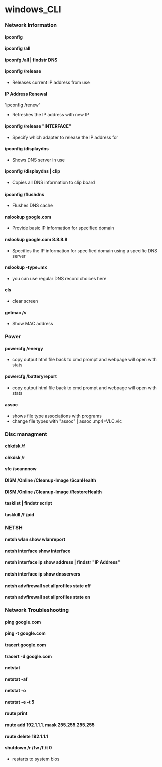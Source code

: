 # windows_CLI
### Network Information
#### ipconfig
#### ipconfig /all
#### ipconfg /all | findstr DNS
#### ipconfig /release
- Releases current IP address from use
#### IP Address Renewal
'ipconfig /renew'
- Refreshes the IP address with new IP
#### ipconfig /release "INTERFACE"
- Specify which adapter to release the IP address for
#### ipconfig /displaydns
- Shows DNS server in use
#### ipconfig /displaydns | clip
- Copies all DNS information to clip board
#### ipconfig /flushdns
- Flushes DNS cache 
#### nslookup google.com
- Provide basic IP information for specified domain
#### nslookup google.com 8.8.8.8
- Specifies the IP information for specified domain using a specific DNS server
#### nslookup -type=mx 
- you can use regular DNS record choices here
#### cls 
- clear screen 
#### getmac /v 
- Show MAC address
### Power
#### powercfg /energy
- copy output html file back to cmd prompt and webpage will open with stats
#### powercfg /batteryreport
- copy output html file back to cmd prompt and webpage will open with stats
#### assoc
- shows file type associations with programs 
- change file types with "assoc" | assoc .mp4=VLC.vlc

### Disc managment 
#### chkdsk /f 
#### chkdsk /r 
#### sfc /scannnow
#### DISM /Online /Cleanup-Image /ScanHealth
#### DISM /Online /Cleanup-Image /RestoreHealth
#### tasklist | findstr script
#### taskkill /f /pid 

### NETSH
#### netsh wlan show wlanreport
#### netsh interface show interface
#### netsh interface ip show address | findstr "IP Address"
#### netsh interface ip show dnsservers 
#### netsh advfirewall set allprofiles state off
#### netsh advfirewall set allprofiles state on

### Network Troubleshooting 

#### ping google.com
#### ping -t google.com 
#### tracert google.com 
#### tracert -d google.com
#### netstat 
#### netstat -af
#### netstat -o 
#### netstat -e -t 5 
#### route print 
#### route add 192.1.1.1. mask 255.255.255.255 
#### route delete 192.1.1.1

#### shutdown /r /fw /f /t 0 
- restarts to system bios 



